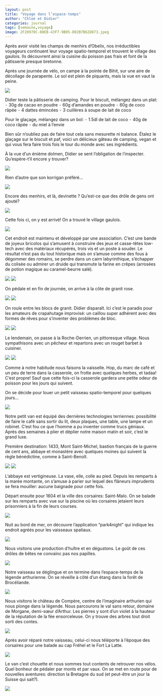```yaml
---
layout: post
title: "Voyage dans l’espace-temps"
author: "Chloé et Didier"
categories: journal
tags: [semaine,voyage]
image: 2F28970C-88EB-43F7-9B05-D02B7B62D873.jpeg
---
```


Après avoir visité les champs de menhirs d’Obelix, nos irréductibles voyageurs continuent leur voyage spatio-temporel et trouvent le village des gaulois. Ils découvrent ainsi la cuisine du poisson pas frais et font de la pâtisserie presque bretonne.

Après une journée de vélo, on campe à la pointe de Bihit, sur une aire de décollage de parapente. Le sol est plein de piquants, mais la vue en vaut la peine.

<img src="/assets/img/897C493C-84AF-49B2-B836-2C62FD362E73.jpeg">

Didier teste la pâtisserie de camping. Pour le biscuit, mélangez dans un plat:
 ⁃ 30g de cacao en poudre
 ⁃ 60g d’amandes en poudre
 ⁃ 60g de coco râpée
 ⁃ 4 dattes émincées
 ⁃ 3 cuillères à soupe de lait de coco

Pour le glaçage, mélangez dans un bol:
 ⁃ 1.5dl de lait de coco
 ⁃ 40g de coco râpée
 ⁃ du miel à l’envie

Bien sûr n’oubliez pas de faire tout cela sans mesurette ni balance. Étalez le glaçage sur le biscuit et paf, voici un délicieux gâteau de camping, vegan et qui vous fera faire trois fois le tour du monde avec ses ingrédients.

À la vue d’un énième dolmen, Didier se sent l’obligation de l’inspecter. Qu’espère-t’il encore y trouver?

<img src="/assets/img/E02EC355-A42C-41F1-814D-FC9C9ED4741F.jpeg">

Rien d’autre que son korrigan préféré...

<img src="/assets/img/1B402F22-E1B1-4687-B501-52FC95C2C573.jpeg">

Encore des menhirs, et là, devinette ? Qu’est-ce que des drôle de gens ont ajouté?

<img src="/assets/img/2ECE7E33-6F8C-4753-AAAD-CCCBB5187585.jpeg">

Cette fois ci, on y est arrivé! On a trouvé le village gaulois.

<img src="/assets/img/7FFEB725-DD35-49CA-A613-1DD5149BDBDD.jpeg">

Cet endroit est maintenu et développé par une association. C’est une bande de joyeux bricolos qui s’amusent à construire des jeux et casse-têtes low-tech avec des matériaux récupérés, trois vis et un poste à souder. Le résultat n’est pas du tout historique mais on s’amuse comme des fous à dégommer des romains, se perdre dans un cairn labyrinthique, s’échapper du colisée ou admirer un druide qui transmute la farine en crêpes (arrosées de potion magique au caramel-beurre salé).

<img src="/assets/img/3CD56CA4-0ACA-4D75-B473-7104D52277D5.jpeg">

<img src="/assets/img/DBF04729-D765-4D70-9491-43FBB86C3623.jpeg">

On pédale et en fin de journée, on arrive à la côte de granit rose.

<img src="/assets/img/67130A8D-42A1-4058-BFD3-65C8BC0688A2.jpeg">

<img src="/assets/img/D0E1D54B-5D4B-45F6-BE15-071D88F598B4.jpeg">

On roule entre les blocs de granit. Didier disparaît. Ici c’est le paradis pour les amateurs de crapahutage improvisé: un caillou super adhérent avec des formes de rêves pour s’inventer des problèmes de bloc.

<img src="/assets/img/981FFA27-8407-4D5F-9607-4A38637492F0.jpeg">


<img src="/assets/img/E577E8E1-D0F5-49F7-8756-EE433ECA1B0D.jpeg">

Le lendemain, on passe à la Roche-Derrien, un pittoresque village. Nous sympathisons avec un pêcheur et repartons avec un rouget barbet à cuisiner. 

<img src="/assets/img/63D37600-4671-4DB8-9069-195570C1EA33.jpeg ">

<img src="/assets/img/7157F61E-EB80-433C-A742-9409EE080A36.jpeg">

Comme à notre habitude nous faisons la vaisselle. Hop, du marc de café et un peu de terre dans la casserole, on frotte avec quelques herbes, et tadaa! C’est propre!
Sauf que cette fois-ci la casserole gardera une petite odeur de poisson pour les jours qui suivent.

On se décide pour louer un petit vaisseau spatio-temporel pour quelques jours...

<img src="/assets/img/070E657B-E36B-457D-84C6-889FB0F254D4.jpeg">

Notre petit van est équipé des dernières technologies terriennes: possibilité de faire le café sans sortir du lit, deux plaques, une table, une lampe et un robinet. C’est fou ce que l’homme a pu inventer comme trucs géniaux. Après des semaines à plier et déplier notre maison matin et soir, c’est le grand luxe. 

Première destination: 1433, Mont Saint-Michel, bastion français de la guerre de cent ans, abbaye et monastère avec quelques moines qui suivent la règle bénédictine, comme à Saint-Benoît.

<img src="/assets/img/7DA03E9E-3EF4-4AC2-9736-DBDD7A6D2C95.jpeg">

<img src="/assets/img/60A21A4A-E442-43C6-9FE2-AFDB46F9F5D8.jpeg">

L’abbaye est vertigineuse. La vase, elle, colle au pied. Depuis les remparts à la marée montante, on s’amuse à parier sur lequel des flâneurs imprudents se fera mouiller: aucune baignade pour cette fois.

Départ ensuite pour 1604 et la ville des corsaires: Saint-Malo. On se balade sur les remparts avec vue sur la piscine où les corsaires jetaient leurs prisonniers à la fin de leurs courses.

<img src="/assets/img/1C0BBC36-EAB6-44B4-B31B-F5494077751B.jpeg">

Nuit au bord de mer, on découvre l’application “park4night” qui indique les endroit agréés pour les vaisseaux spatiaux.

<img src="/assets/img/29E40C67-C42E-4A89-8B8D-7833167C31EF.jpeg">

Nous visitons une production d’huître et en dégustons. Le goût de ces drôles de bêtes ne convainc pas nos papilles.

<img src="/assets/img/FB0B2463-E0FB-4D5A-9247-43442ED927B9.jpeg">

Notre vaisseau se déglingue et on termine dans l’espace-temps de la légende arthurienne. On se réveille à côté d’un étang dans la forêt de Brocéliande.

<img src="/assets/img/987D252F-D027-4C6A-9256-409DEEB0179B.jpeg">

Nous visitons le château de Compère, centre de l’imaginaire arthurien qui nous plonge dans la légende. Nous parcourons le val sans retour, domaine de Morgane, demi-sœur d’Arthur. Les pierres y sont d’un violet à la hauteur de la réputation de la fée ensorceleuse. On y trouve des arbres tout droit sorti des contes.

<img src="/assets/img/C575E10C-0BB9-482B-9A23-5609186DDEC4.jpeg">

Après avoir réparé notre vaisseau, celui-ci nous téléporte à l’époque des corsaires pour une balade au cap Fréhel et le Fort La Latte.

<img src="/assets/img/2001D69F-E255-44D4-9A4D-D0F281ABEACC.jpeg">

Le van c’est chouette et nous sommes tout contents de retrouver nos vélos. Quel bonheur de pédaler par monts et par vaux. On se met en route pour de nouvelles aventures: direction la Bretagne du sud (et peut-être un jour la Suisse qui sait?). 

<img src="/assets/img/703A0839-76C6-4CF9-A6F6-646BE0D733D1.jpeg">
